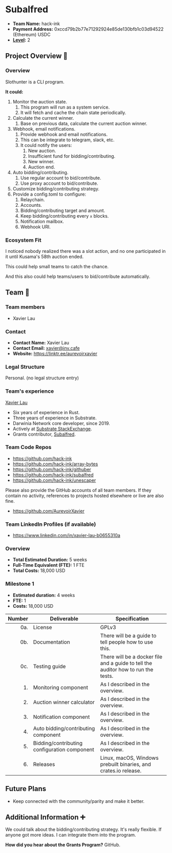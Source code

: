 # Subalfred

- **Team Name:** hack-ink
- **Payment Address:** 0xccd79b2b77e71292924e85de130bfb1c03d94522 (Ethereum) USDC
- **[Level](https://github.com/w3f/Grants-Program/tree/master#level_slider-levels):** 2

## Project Overview :page_facing_up:

### Overview

Slothunter is a CLI program.

**It could:**
1. Monitor the auction state.
   1. This program will run as a system service.
   2. It will fetch and cache the chain state periodically.
2. Calculate the current winner.
   1. Base on previous data, calculate the current auction winner.
3. Webhook, email notifications.
   1. Provide webhook and email notifications.
   2. This can be integrate to telegram, slack, etc.
   3. It could notify the users:
      1. New auction.
      2. Insufficient fund for bidding/contributing.
      3. New winner.
      4. Auction end.
4. Auto bidding/contributing.
   1. Use regular account to bid/contribute.
   2. Use proxy account to bid/contribute.
5. Customize bidding/contributing strategy.
6. Provide a config.toml to configure:
   1. Relaychain.
   2. Accounts.
   3. Bidding/contributing target and amount.
   4. Keep bidding/contributing every `x` blocks.
   5. Notification mailbox.
   6. Webhook URI.

### Ecosystem Fit

I noticed nobody realized there was a slot action, and no one participated in it until Kusama's 58th auction ended.

This could help small teams to catch the chance.

And this also could help teams/users to bid/contribute automatically.

## Team :busts_in_silhouette:

### Team members

- Xavier Lau

### Contact

- **Contact Name:** Xavier Lau
- **Contact Email:** xavier@inv.cafe
- **Website:** https://linktr.ee/aurevoirxavier

### Legal Structure

Personal. (no legal structure entry)

### Team's experience

[Xavier Lau](https://github.com/AurevoirXavier)

- Six years of experience in Rust.
- Three years of experience in Substrate.
- Darwinia Network core developer, since 2019.
- Actively at [Substrate StackExchange](https://substrate.stackexchange.com/users/251/aurevoirxavier).
- Grants contributor, [Subalfred](https://github.com/hack-ink/subalfred).

### Team Code Repos

- https://github.com/hack-ink
- https://github.com/hack-ink/array-bytes
- https://github.com/hack-ink/githuber
- https://github.com/hack-ink/subalfred
- https://github.com/hack-ink/unescaper

Please also provide the GitHub accounts of all team members.
If they contain no activity, references to projects hosted elsewhere or live are also fine.

- https://github.com/AurevoirXavier

### Team LinkedIn Profiles (if available)

- https://www.linkedin.com/in/xavier-lau-b0655310a

### Overview

- **Total Estimated Duration:** 5 weeks
- **Full-Time Equivalent (FTE):**  1 FTE
- **Total Costs:** 18,000 USD

### Milestone 1

- **Estimated duration:** 4 weeks
- **FTE:**  1
- **Costs:** 18,000 USD

| Number | Deliverable                                  | Specification                                                                     |
| -----: | -------------------------------------------- | --------------------------------------------------------------------------------- |
|    0a. | License                                      | GPLv3                                                                             |
|    0b. | Documentation                                | There will be a guide to tell people how to use this.                             |
|    0c. | Testing guide                                | There will be a docker file and a guide to tell the auditor how to run the tests. |
|     1. | Monitoring component                         | As I described in the overview.                                                   |
|     2. | Auction winner calculator                    | As I described in the overview.                                                   |
|     3. | Notification component                       | As I described in the overview.                                                   |
|     4. | Auto bidding/contributing component          | As I described in the overview.                                                   |
|     5. | Bidding/contributing configuration component | As I described in the overview.                                                   |
|     6. | Releases                                     | Linux, macOS, Windows prebuilt binaries, and crates.io release.                   |

## Future Plans

- Keep connected with the community/parity and make it better.

## Additional Information :heavy_plus_sign:

We could talk about the bidding/contributing strategy. It's really flexible. If anyone got more ideas. I can integrate them into the program.

**How did you hear about the Grants Program?** GitHub.
